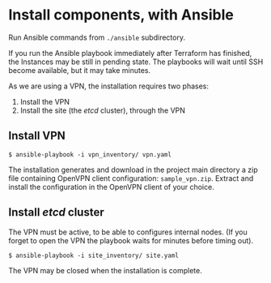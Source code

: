 # Install components, with Ansible

Run Ansible commands from `./ansible` subdirectory.

If you run the Ansible playbook immediately after Terraform has finished, the Instances may be still in pending state.
The playbooks will wait until SSH become available, but it may take minutes.

As we are using a VPN, the installation requires two phases:
1. Install the VPN
2. Install the site (the *etcd* cluster), through the VPN

## Install VPN

```
$ ansible-playbook -i vpn_inventory/ vpn.yaml
```

The installation generates and download in the project main directory a zip file containing OpenVPN client configuration: `sample_vpn.zip`.
Extract and install the configuration in the OpenVPN client of your choice.

## Install *etcd* cluster

The VPN must be active, to be able to configures internal nodes.
(If you forget to open the VPN the playbook waits for minutes before timing out).

```
$ ansible-playbook -i site_inventory/ site.yaml
```

The VPN may be closed when the installation is complete.
